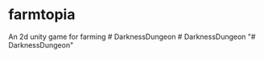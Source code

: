 # farmtopia
An 2d unity game for farming
#   D a r k n e s s D u n g e o n  
 #   D a r k n e s s D u n g e o n  
 "# DarknessDungeon" 
